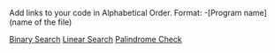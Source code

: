 Add links to your code in Alphabetical Order.
Format: -[Program name](name of the file)

[Binary Search](binary_search.js)
[Linear Search](linear_search.js)
[Palindrome Check](Check_Palindrome.js)

